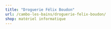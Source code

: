 ```yaml
---
title: "Droguerie Félix Boudon"
url: /cambo-les-bains/droguerie-felix-boudon/
shop: matériel informatique
---
```

